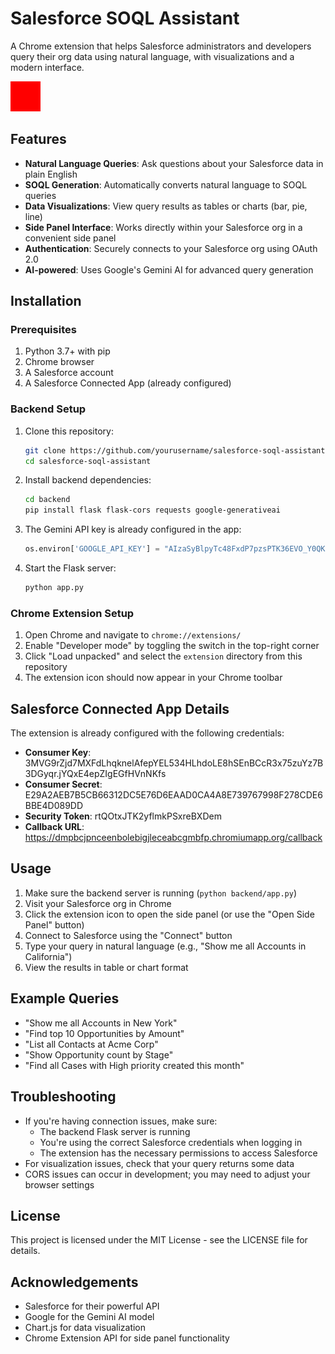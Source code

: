 # Salesforce SOQL Assistant

A Chrome extension that helps Salesforce administrators and developers query their org data using natural language, with visualizations and a modern interface.

![Salesforce SOQL Assistant](extension/icon.png)

## Features

- **Natural Language Queries**: Ask questions about your Salesforce data in plain English
- **SOQL Generation**: Automatically converts natural language to SOQL queries
- **Data Visualizations**: View query results as tables or charts (bar, pie, line)
- **Side Panel Interface**: Works directly within your Salesforce org in a convenient side panel
- **Authentication**: Securely connects to your Salesforce org using OAuth 2.0
- **AI-powered**: Uses Google's Gemini AI for advanced query generation

## Installation

### Prerequisites

1. Python 3.7+ with pip
2. Chrome browser
3. A Salesforce account
4. A Salesforce Connected App (already configured)

### Backend Setup

1. Clone this repository:
   ```bash
   git clone https://github.com/yourusername/salesforce-soql-assistant.git
   cd salesforce-soql-assistant
   ```

2. Install backend dependencies:
   ```bash
   cd backend
   pip install flask flask-cors requests google-generativeai
   ```

3. The Gemini API key is already configured in the app:
   ```python
   os.environ['GOOGLE_API_KEY'] = "AIzaSyBlpyTc48FxdP7pzsPTK36EVO_Y0QKhkQg"
   ```

4. Start the Flask server:
   ```bash
   python app.py
   ```

### Chrome Extension Setup

1. Open Chrome and navigate to `chrome://extensions/`
2. Enable "Developer mode" by toggling the switch in the top-right corner
3. Click "Load unpacked" and select the `extension` directory from this repository
4. The extension icon should now appear in your Chrome toolbar

## Salesforce Connected App Details

The extension is already configured with the following credentials:

- **Consumer Key**: 3MVG9rZjd7MXFdLhqknelAfepYEL534HLhdoLE8hSEnBCcR3x75zuYz7B3DGyqr.jYQxE4epZIgEGfHVnNKfs
- **Consumer Secret**: E29A2AEB7B5CB66312DC5E76D6EAAD0CA4A8E739767998F278CDE6BBE4D089DD
- **Security Token**: rtQOtxJTK2yflmkPSxreBXDem
- **Callback URL**: https://dmpbcjpnceenbolebigjleceabcgmbfp.chromiumapp.org/callback

## Usage

1. Make sure the backend server is running (`python backend/app.py`)
2. Visit your Salesforce org in Chrome
3. Click the extension icon to open the side panel (or use the "Open Side Panel" button)
4. Connect to Salesforce using the "Connect" button
5. Type your query in natural language (e.g., "Show me all Accounts in California")
6. View the results in table or chart format

## Example Queries

- "Show me all Accounts in New York"
- "Find top 10 Opportunities by Amount"
- "List all Contacts at Acme Corp"
- "Show Opportunity count by Stage"
- "Find all Cases with High priority created this month"

## Troubleshooting

- If you're having connection issues, make sure:
  - The backend Flask server is running
  - You're using the correct Salesforce credentials when logging in
  - The extension has the necessary permissions to access Salesforce
- For visualization issues, check that your query returns some data
- CORS issues can occur in development; you may need to adjust your browser settings

## License

This project is licensed under the MIT License - see the LICENSE file for details.

## Acknowledgements

- Salesforce for their powerful API
- Google for the Gemini AI model
- Chart.js for data visualization
- Chrome Extension API for side panel functionality 